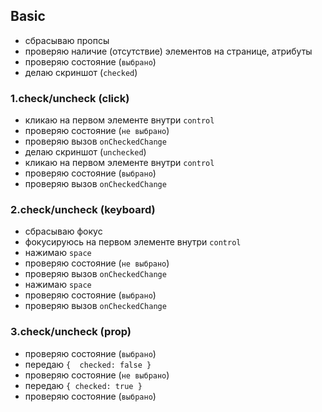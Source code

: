 ## Basic

- сбрасываю пропсы
- проверяю наличие (отсутствие) элементов на странице, атрибуты
- проверяю состояние (`выбрано`)
- делаю скриншот (`checked`)

### 1.check/uncheck (click)

- кликаю на первом элементе внутри `control`
- проверяю состояние (`не выбрано`)
- проверяю вызов `onCheckedChange`
- делаю скриншот (`unchecked`)
- кликаю на первом элементе внутри `control`
- проверяю состояние (`выбрано`)
- проверяю вызов `onCheckedChange`

### 2.check/uncheck (keyboard)

- сбрасываю фокус
- фокусируюсь на первом элементе внутри `control`
- нажимаю `space`
- проверяю состояние (`не выбрано`)
- проверяю вызов `onCheckedChange`
- нажимаю `space`
- проверяю состояние (`выбрано`)
- проверяю вызов `onCheckedChange`

### 3.check/uncheck (prop)

- проверяю состояние (`выбрано`)
- передаю `{  checked: false }`
- проверяю состояние (`не выбрано`)
- передаю `{ checked: true }`
- проверяю состояние (`выбрано`)